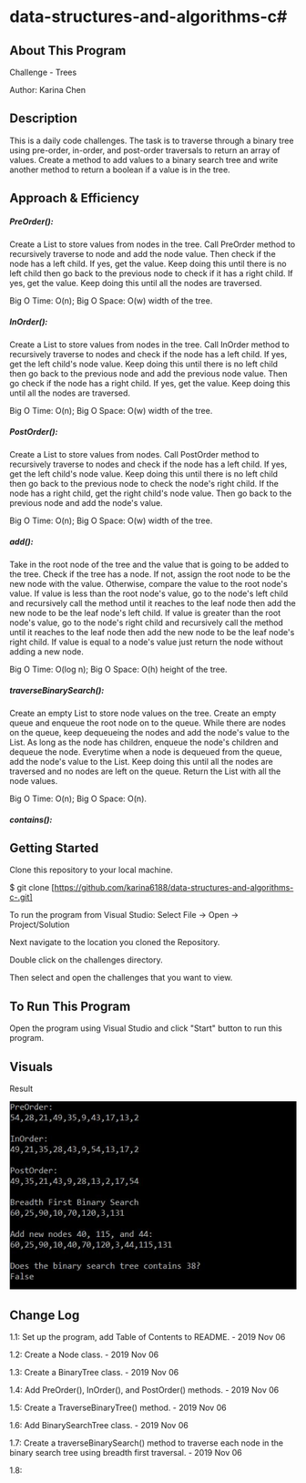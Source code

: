 # data-structures-and-algorithms-c#

## About This Program
Challenge - Trees

Author: Karina Chen

## Description
This is a daily code challenges. The task is to traverse through a binary tree using pre-order, in-order, and post-order traversals to return an array of values. Create a method to add values to a binary search tree and write another method to return a boolean if a value is in the tree.

## Approach & Efficiency
##### PreOrder():
Create a List to store values from nodes in the tree. Call PreOrder method to recursively traverse to node and add the node value. Then check if the node has a left child. If yes, get the value. Keep doing this until there is no left child then go back to the previous node to check if it has a right child. If yes, get the value. Keep doing this until all the nodes are traversed.

Big O Time: O(n); Big O Space: O(w) width of the tree.

##### InOrder():
Create a List to store values from nodes in the tree. Call InOrder method to recursively traverse to nodes and check if the node has a left child. If yes, get the left child's node value. Keep doing this until there is no left child then go back to the previous node and add the previous node value. Then go check if the node has a right child. If yes, get the value. Keep doing this until all the nodes are traversed.

Big O Time: O(n); Big O Space: O(w) width of the tree.

##### PostOrder():
Create a List to store values from nodes. Call PostOrder method to recursively traverse to nodes and check if the node has a left child. If yes, get the left child's node value. Keep doing this until there is no left child then go back to the previous node to check the node's right child. If the node has a right child, get the right child's node value. Then go back to the previous node and add the node's value.

Big O Time: O(n); Big O Space: O(w) width of the tree.

##### add():
Take in the root node of the tree and the value that is going to be added to the tree. Check if the tree has a node. If not, assign the root node to be the new node with the value. Otherwise, compare the value to the root node's value. If value is less than the root node's value, go to the node's left child and recursively call the method until it reaches to the leaf node then add the new node to be the leaf node's left child. If value is greater than the root node's value, go to the node's right child and recursively call the method until it reaches to the leaf node then add the new node to be the leaf node's right child. If value is equal to a node's value just return the node without adding a new node.

Big O Time: O(log n); Big O Space: O(h) height of the tree.

##### traverseBinarySearch():
Create an empty List to store node values on the tree. Create an empty queue and enqueue the root node on to the queue. While there are nodes on the queue, keep dequeueing the nodes and add the node's value to the List. As long as the node has children, enqueue the node's children and dequeue the node. Everytime when a node is dequeued from the queue, add the node's value to the List. Keep doing this until all the nodes are traversed and no nodes are left on the queue. Return the List with all the node values.

Big O Time: O(n); Big O Space: O(n).

##### contains():

## Getting Started
Clone this repository to your local machine.

$ git clone [https://github.com/karina6188/data-structures-and-algorithms-c-.git]

To run the program from Visual Studio:
Select File -> Open -> Project/Solution

Next navigate to the location you cloned the Repository.

Double click on the challenges directory.

Then select and open the challenges that you want to view.

## To Run This Program
Open the program using Visual Studio and click "Start" button to run this program.

## Visuals

Result

![Alt app execution capture](/Assets/code15_1.JPG)

## Change Log

1.1: Set up the program, add Table of Contents to README. - 2019 Nov 06

1.2: Create a Node class. - 2019 Nov 06

1.3: Create a BinaryTree class. - 2019 Nov 06

1.4: Add PreOrder(), InOrder(), and PostOrder() methods. - 2019 Nov 06

1.5: Create a TraverseBinaryTree() method. - 2019 Nov 06

1.6: Add BinarySearchTree class. - 2019 Nov 06

1.7: Create a traverseBinarySearch() method to traverse each node in the binary search tree using breadth first traversal. - 2019 Nov 06

1.8: 